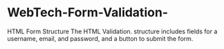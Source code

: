 # WebTech-Form-Validation-
HTML Form Structure The HTML Validation.  structure includes fields for a username, email, and password, and a button to submit the form.
